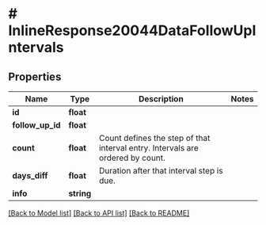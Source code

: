 # # InlineResponse20044DataFollowUpIntervals

## Properties

Name | Type | Description | Notes
------------ | ------------- | ------------- | -------------
**id** | **float** |  |
**follow_up_id** | **float** |  |
**count** | **float** | Count defines the step of that interval entry. Intervals are ordered by count. |
**days_diff** | **float** | Duration after that interval step is due. |
**info** | **string** |  |

[[Back to Model list]](../../README.md#models) [[Back to API list]](../../README.md#endpoints) [[Back to README]](../../README.md)
